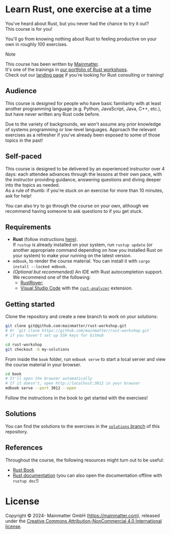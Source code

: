 # Learn Rust, one exercise at a time

You've heard about Rust, but you never had the chance to try it out?  
This course is for you!

You'll go from knowing nothing about Rust to feeling productive on your own in roughly 100 exercises.

> [!NOTE]
> This course has been written by [Mainmatter](https://mainmatter.com/rust-consulting/).  
> It's one of the trainings in [our portfolio of Rust workshops](https://mainmatter.com/services/workshops/rust/).  
> Check out our [landing page](https://mainmatter.com/rust-consulting/) if you're looking for Rust consulting or
> training!

## Audience

This course is designed for people who have basic familiarity with at least another programming language
(e.g. Python, JavaScript, Java, C++, etc.), but have never written any Rust code before.

Due to the variety of backgrounds, we won't assume any prior knowledge of systems programming or low-level languages.
Approach the relevant exercises as a refresher if you've already been exposed to some of those topics in the past!

## Self-paced

This course is designed to be delivered by an experienced instructor over 4 days: each attendee advances through the
lessons at their own pace, with the instructor providing guidance, answering questions and diving deeper into the topics
as needed.  
As a rule of thumb: if you're stuck on an exercise for more than 10 minutes, ask for help!

You can also try to go through the course on your own, although we recommend having someone to ask questions to if you
get stuck.

## Requirements

- **Rust** (follow instructions [here](https://www.rust-lang.org/tools/install)).  
  If `rustup` is already installed on your system, run `rustup update` (or another appropriate command depending on how
  you installed Rust on your system)
  to make your running on the latest version.
- `mdbook`, to render the course material.
  You can install it with `cargo install --locked mdbook`. 
- _(Optional but recommended)_ An IDE with Rust autocompletion support.
  We recommend one of the following:
    - [RustRover](https://www.jetbrains.com/rust/);
    - [Visual Studio Code](https://code.visualstudio.com) with
      the [`rust-analyzer`](https://marketplace.visualstudio.com/items?itemName=matklad.rust-analyzer) extension.

## Getting started

Clone the repository and create a new branch to work on your solutions:

```bash
git clone git@github.com:mainmatter/rust-workshop.git
# Or `git clone https://github.com/mainmatter/rust-workshop.git` 
# if you haven't set up SSH keys for GitHub

cd rust-workshop
git checkout -b my-solutions
```

From inside the `book` folder, run `mdbook serve` to start a local server and view the course material in your browser.

```bash
cd book
# It'll open the browser automatically
# If it doesn't, open http://localhost:3012 in your browser
mdbook serve --port 3012 --open
```

Follow the instructions in the book to get started with the exercises!

## Solutions

You can find the solutions to the exercises in
the [`solutions` branch](https://github.com/mainmatter/rust-workshop/tree/solutions) of this repository.

## References

Throughout the course, the following resources might turn out to be useful:

* [Rust Book](https://doc.rust-lang.org/book/)
* [Rust documentation](https://doc.rust-lang.org/std/) (you can also open the documentation offline with `rustup doc`!)

# License

Copyright © 2024- Mainmatter GmbH (https://mainmatter.com), released under the
[Creative Commons Attribution-NonCommercial 4.0 International license](https://creativecommons.org/licenses/by-nc/4.0/).

